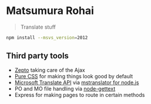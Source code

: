 # Matsumura Rohai

> Translate stuff

```sh
npm install --msvs_version=2012
```

## Third party tools

* [Zepto](http://zeptojs.com/) taking care of the Ajax
* [Pure CSS](http://purecss.io/) for making things look good by default
* [Microsoft Translate API](http://msdn.microsoft.com/en-us/library/dd576287.aspx) via [mstranslator for node.js](https://github.com/nanek/mstranslator)
* PO and MO file handling via [node-gettext](https://github.com/andris9/node-gettext)
* Express for making pages to route in certain methods
